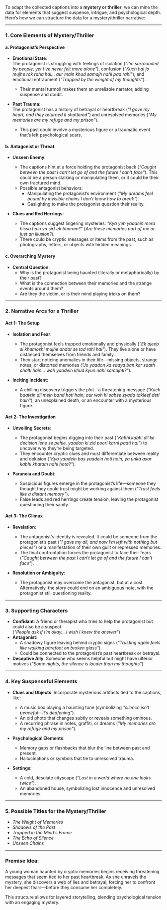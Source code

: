 To adapt the collected captions into a **mystery or thriller**, we can mine the data for elements that suggest suspense, intrigue, and psychological depth. Here’s how we can structure the data for a mystery/thriller narrative:

---

### **1. Core Elements of Mystery/Thriller**
#### **a. Protagonist’s Perspective**  
- **Emotional State**:  
  The protagonist is struggling with feelings of isolation (*"I’m surrounded by people, yet I’ve never felt more alone"*), confusion (*"Kuch hai jo mujhe rok raha hai… aur main khud samajh nahi paa rahi"*), and emotional entrapment (*"Trapped by the weight of my thoughts"*).  
  - Their mental turmoil makes them an unreliable narrator, adding suspense and doubt.

- **Past Trauma**:  
  The protagonist has a history of betrayal or heartbreak (*"I gave my heart, and they returned it shattered"*) and unresolved memories (*"My memories are my refuge and my prison"*).  
  - This past could involve a mysterious figure or a traumatic event that’s left psychological scars.

#### **b. Antagonist or Threat**
- **Unseen Enemy**:  
  - The captions hint at a force holding the protagonist back (*"Caught between the past I can’t let go of and the future I can’t face"*). This could be a person stalking or manipulating them, or it could be their own fractured mind.  
  - Possible antagonist behaviors:  
    - Manipulating the protagonist’s environment (*"My dreams feel bound by invisible chains I don’t know how to break"*).  
    - Gaslighting to make the protagonist question their reality.

- **Clues and Red Herrings**:  
  - The captions suggest lingering mysteries: *"Kya yeh yaadein mera hissa hain ya sirf ek bharam?"* (*Are these memories part of me or just an illusion?*).  
  - There could be cryptic messages or items from the past, such as photographs, letters, or objects with hidden meanings.

#### **c. Overarching Mystery**
- **Central Question**:  
  - Why is the protagonist being haunted (literally or metaphorically) by their past?  
  - What is the connection between their memories and the strange events around them?  
  - Are they the victim, or is their mind playing tricks on them?

---

### **2. Narrative Arcs for a Thriller**
#### **Act 1: The Setup**
- **Isolation and Fear**:  
  - The protagonist feels trapped emotionally and physically (*"Ek ajeeb si khamoshi mujhe andar se tod rahi hai"*). They live alone or have distanced themselves from friends and family.  
  - They start noticing anomalies in their life—missing objects, strange notes, or distorted memories (*"Jo yaadon ka saaya ban kar saath chalti hain… woh yaadein khud kyun nahi samajhti?"*).

- **Inciting Incident**:  
  - A chilling discovery triggers the plot—a threatening message (*"Kuch baatein dil mein band hoti hain, aur woh hi sabse zyada takleef deti hain"*), an unexplained death, or an encounter with a mysterious figure.

#### **Act 2: The Investigation**
- **Unveiling Secrets**:  
  - The protagonist begins digging into their past (*"Kabhi kabhi dil ke decision lene se pehle, yaadon ki zid poori karni padti hai"*) to uncover why they’re being targeted.  
  - They encounter cryptic clues and must differentiate between reality and delusion (*"Kya yaadein bas yaadein hoti hain, ya unka asar kabhi khatam nahi hota?"*).

- **Paranoia and Doubt**:  
  - Suspicious figures emerge in the protagonist’s life—someone they thought they could trust might be working against them (*"Trust feels like a distant memory"*).  
  - False leads and red herrings create tension, leaving the protagonist questioning their sanity.

#### **Act 3: The Climax**
- **Revelation**:  
  - The antagonist's identity is revealed. It could be someone from the protagonist’s past (*"I gave my all, and now I’m left with nothing but pieces"*) or a manifestation of their own guilt or repressed memories.  
  - The final confrontation forces the protagonist to face their fears (*"Caught between the past I can’t let go of and the future I can’t face"*).

- **Resolution or Ambiguity**:  
  - The protagonist may overcome the antagonist, but at a cost. Alternatively, the story could end on an ambiguous note, with the protagonist still questioning reality.

---

### **3. Supporting Characters**
- **Confidant**: A friend or therapist who tries to help the protagonist but could also be a suspect.  
  (*"People ask if I’m okay… I wish I knew the answer"*)  
- **Antagonist**:  
  - A shadowy figure leaving behind cryptic signs (*"Trusting again feels like walking barefoot on broken glass"*).  
  - Could be connected to the protagonist’s past heartbreak or betrayal.  
- **Deceptive Ally**: Someone who seems helpful but might have ulterior motives (*"Some nights, the silence is louder than my thoughts"*).

---

### **4. Key Suspenseful Elements**
- **Clues and Objects**: Incorporate mysterious artifacts tied to the captions, like:  
  - A music box playing a haunting tune (symbolizing *"silence isn’t peaceful—it’s deafening"*).  
  - An old photo that changes subtly or reveals something ominous.  
  - A recurring phrase in notes, graffiti, or dreams (*"My memories are my refuge and my prison"*).  

- **Psychological Elements**:  
  - Memory gaps or flashbacks that blur the line between past and present.  
  - Hallucinations or symbols that tie to unresolved trauma.  

- **Settings**:  
  - A cold, desolate cityscape (*"Lost in a world where no one looks twice"*).  
  - An abandoned house, symbolizing lost innocence and unresolved memories.

---

### **5. Possible Titles for the Mystery/Thriller**
- *The Weight of Memories*  
- *Shadows of the Past*  
- *Trapped in the Mind's Frame*  
- *The Echo of Silence*  
- *Unseen Chains*  

---

### **Premise Idea:**  
A young woman haunted by cryptic memories begins receiving threatening messages that seem tied to her past heartbreak. As she unravels the mystery, she discovers a web of lies and betrayal, forcing her to confront her deepest fears—before they consume her completely. 

This structure allows for layered storytelling, blending psychological tension with an engaging mystery.